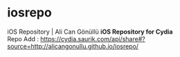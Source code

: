 # iosrepo
iOS Repository | Ali Can Gönüllü
<b>iOS Repository for Cydia</b><br>
Repo Add : https://cydia.saurik.com/api/share#?source=http://alicangonullu.github.io/iosrepo/
